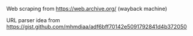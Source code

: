 
Web scraping from https://web.archive.org/ (wayback machine)


URL parser idea from https://gist.github.com/mhmdiaa/adf6bff70142e5091792841d4b372050